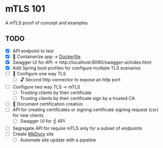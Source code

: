 # mTLS 101

A mTLS proof of concept and examples

## TODO

* [x] API endpoint to test
* [x] 🐳 Containerize app → [Dockerfile](./Dockerfile)
* [x] Swagger UI for API → http://localhost:8080/swagger-ui/index.html
* [x] Add Spring boot profiles for configure multiple TLS scenarios
* [ ] 🔐 Configure one way TLS
  * [ ] 🔓 Second http connector to expose an http port
* [ ] Configure two way TLS → mTLS
    * [ ] Trusting clients by their certificate
    * [ ] Trusting clients by their certificate sign by a trusted CA
* [ ] 📝 Document certification creation
* [ ] API for creating certificates or signing certificate signing request (csr) for new clients
  * [ ] Swagger UI for ☝️ API
* [ ] Segregate API for require mTLS only for a subset of endpoints
* [ ] Create [MkDocs](https://squidfunk.github.io/mkdocs-material/) site
    * [ ] Automate site update with a pipeline
